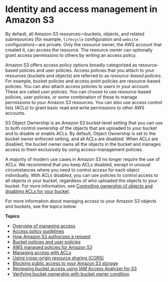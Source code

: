 # Identity and access management in Amazon S3<a name="s3-access-control"></a>

By default, all Amazon S3 resources—buckets, objects, and related subresources \(for example, `lifecycle` configuration and `website` configuration\)—are private\. Only the resource owner, the AWS account that created it, can access the resource\. The resource owner can optionally grant access permissions to others by writing an access policy\. 

Amazon S3 offers access policy options broadly categorized as resource\-based policies and user policies\. Access policies that you attach to your resources \(buckets and objects\) are referred to as *resource\-based policies*\. For example, bucket policies and access point policies are resource\-based policies\. You can also attach access policies to users in your account\. These are called *user policies*\. You can choose to use resource\-based policies, user policies, or some combination of these to manage permissions to your Amazon S3 resources\. You can also use access control lists \(ACLs\) to grant basic read and write permissions to other AWS accounts\. 

S3 Object Ownership is an Amazon S3 bucket\-level setting that you can use to both control ownership of the objects that are uploaded to your bucket and to disable or enable ACLs\. By default, Object Ownership is set to the bucket owner enforced setting, and all ACLs are disabled\. When ACLs are disabled, the bucket owner owns all the objects in the bucket and manages access to them exclusively by using access\-management policies\.

 A majority of modern use cases in Amazon S3 no longer require the use of ACLs\. We recommend that you keep ACLs disabled, except in unusual circumstances where you need to control access for each object individually\. With ACLs disabled, you can use policies to control access to all objects in your bucket, regardless of who uploaded the objects to your bucket\. For more information, see [Controlling ownership of objects and disabling ACLs for your bucket](about-object-ownership.md)\.

For more information about managing access to your Amazon S3 objects and buckets, see the topics below\.

**Topics**
+ [Overview of managing access](access-control-overview.md)
+ [Access policy guidelines](access-policy-alternatives-guidelines.md)
+ [How Amazon S3 authorizes a request](how-s3-evaluates-access-control.md)
+ [Bucket policies and user policies](using-iam-policies.md)
+ [AWS managed policies for Amazon S3](security-iam-awsmanpol.md)
+ [Managing access with ACLs](acls.md)
+ [Using cross\-origin resource sharing \(CORS\)](cors.md)
+ [Blocking public access to your Amazon S3 storage](access-control-block-public-access.md)
+ [Reviewing bucket access using IAM Access Analyzer for S3](access-analyzer.md)
+ [Verifying bucket ownership with bucket owner condition](bucket-owner-condition.md)
